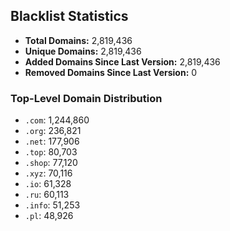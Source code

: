 ## Blacklist Statistics

- **Total Domains:** 2,819,436
- **Unique Domains:** 2,819,436
- **Added Domains Since Last Version:** 2,819,436
- **Removed Domains Since Last Version:** 0

### Top-Level Domain Distribution

-  `.com`: 1,244,860
-  `.org`: 236,821
-  `.net`: 177,906
-  `.top`: 80,703
-  `.shop`: 77,120
-  `.xyz`: 70,116
-  `.io`: 61,328
-  `.ru`: 60,113
-  `.info`: 51,253
-  `.pl`: 48,926
